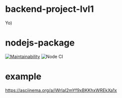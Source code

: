 # backend-project-lvl1
Yo)
# nodejs-package
[![Maintainability](https://api.codeclimate.com/v1/badges/a99a88d28ad37a79dbf6/maintainability)](https://codeclimate.com/github/codeclimate/codeclimate/maintainability)
![Node CI](https://github.com/Kwel-u/backend-project-lvl1/workflows/Node%20CI/badge.svg)

# example
https://asciinema.org/a/iWrIaI2mYf9xBKKhxWREkXa1x